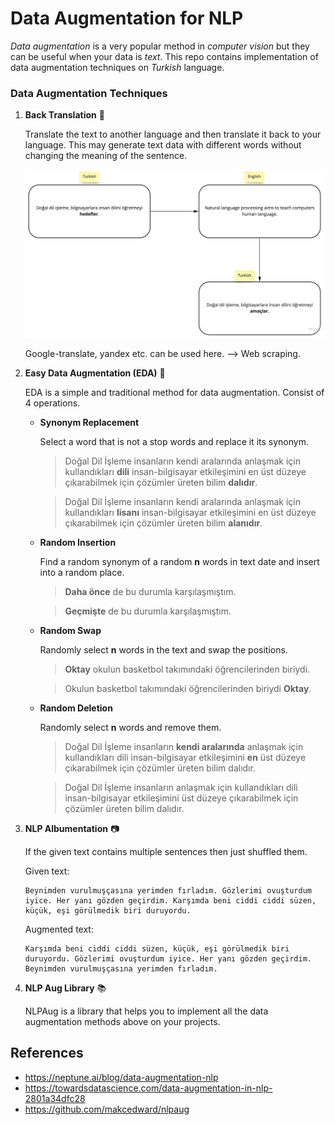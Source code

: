 # Data Augmentation for NLP
*Data augmentation* is a very popular method in *computer vision* but they can be useful when your data is *text*. This repo contains implementation of data augmentation techniques on *Turkish* language. 



### Data Augmentation Techniques

1. **Back Translation** :traffic_light:

   Translate the text to another language and then translate it back to your language. This may generate text data with different words without changing the meaning of the sentence.

   ![](./asset/figure1.jpg)

	Google-translate, yandex etc. can be used here. --> Web scraping.

2. **Easy Data Augmentation (EDA)** :tractor:

   EDA is a simple and traditional method for data augmentation. Consist of 4 operations.

   - **Synonym Replacement**

     Select a word that is not a stop words and replace it its synonym.

     > Doğal Dil İşleme insanların kendi aralarında anlaşmak için kullandıkları **dili** insan-bilgisayar etkileşimini en üst düzeye çıkarabilmek için çözümler üreten bilim **dalıdır**.

     > Doğal Dil İşleme insanların kendi aralarında anlaşmak için kullandıkları **lisanı** insan-bilgisayar etkileşimini en üst düzeye çıkarabilmek için çözümler üreten bilim **alanıdır**.

     

   - **Random Insertion**

     Find a random synonym of a random **n** words in text date and insert into a random place.

     > **Daha önce** de bu durumla karşılaşmıştım.
     
     > **Geçmişte** de bu durumla karşılaşmıştım.

     
     
   - **Random Swap**

     Randomly select **n** words in the text and swap the positions.

     > **Oktay** okulun basketbol takımındaki öğrencilerinden biriydi.
     
     > Okulun basketbol takımındaki öğrencilerinden biriydi **Oktay**.

     
     
   - **Random Deletion**

     Randomly select **n** words and remove them.

     > Doğal Dil İşleme insanların **kendi aralarında** anlaşmak için kullandıkları dili insan-bilgisayar etkileşimini **en** üst düzeye çıkarabilmek için çözümler üreten bilim dalıdır.
     
     > Doğal Dil İşleme insanların anlaşmak için kullandıkları dili insan-bilgisayar etkileşimini üst düzeye çıkarabilmek için çözümler üreten bilim dalıdır.

3. **NLP Albumentation** :camera:

   If the given text contains multiple sentences then just shuffled them.

   Given text:

   ```
   Beynimden vurulmuşçasına yerimden fırladım. Gözlerimi ovuşturdum iyice. Her yanı gözden geçirdim. Karşımda beni ciddi ciddi süzen, küçük, eşi görülmedik biri duruyordu.
   ```

   Augmented text:

   ```
   Karşımda beni ciddi ciddi süzen, küçük, eşi görülmedik biri duruyordu. Gözlerimi ovuşturdum iyice. Her yanı gözden geçirdim. Beynimden vurulmuşçasına yerimden fırladım.
   ```

4. **NLP Aug Library** :books:

   NLPAug is a library that helps you to implement all the data augmentation methods above on your projects. 



## References

- https://neptune.ai/blog/data-augmentation-nlp
- https://towardsdatascience.com/data-augmentation-in-nlp-2801a34dfc28
- https://github.com/makcedward/nlpaug
